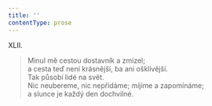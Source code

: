 ```yaml
---
title: ''
contentType: prose
---
```


XLII.

> Minul mě cestou dostavník a zmizel;  
> a cesta teď není krásnější, ba ani ošklivější.  
> Tak působí lidé na svět.  
> Nic neubereme, nic nepřidáme; míjíme a zapomínáme;  
> a slunce je každý den dochvilné.
